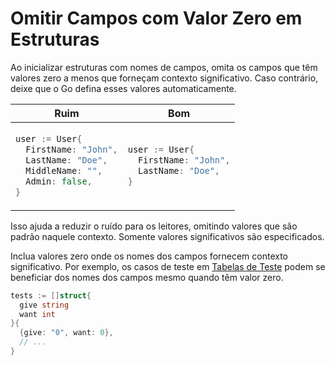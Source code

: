 # Omitir Campos com Valor Zero em Estruturas

Ao inicializar estruturas com nomes de campos, omita os campos que têm valores zero
a menos que forneçam contexto significativo. Caso contrário, deixe que o Go defina esses valores automaticamente.

<table>
<thead><tr><th>Ruim</th><th>Bom</th></tr></thead>
<tbody>
<tr><td>

```go
user := User{
  FirstName: "John",
  LastName: "Doe",
  MiddleName: "",
  Admin: false,
}
```

</td><td>

```go
user := User{
  FirstName: "John",
  LastName: "Doe",
}
```

</td></tr>
</tbody></table>

Isso ajuda a reduzir o ruído para os leitores, omitindo valores que são padrão naquele contexto. Somente valores significativos são especificados.

Inclua valores zero onde os nomes dos campos fornecem contexto significativo. Por exemplo,
os casos de teste em [Tabelas de Teste](test-table.md) podem se beneficiar dos nomes dos campos
mesmo quando têm valor zero.

```go
tests := []struct{
  give string
  want int
}{
  {give: "0", want: 0},
  // ...
}
```
